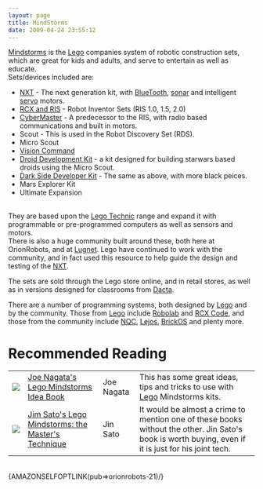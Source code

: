 ```yaml
---
layout: page
title: MindStorms
date: 2009-04-24 23:55:12
---
```

<p><a class="wiki" href="tiki-directory_redirect.php?siteId=60" rel="">Mindstorms</a> is the <a class="wiki" href="/wiki/lego.html" title="The best known construction toy">Lego</a> companies system of robotic construction sets, which are great for kids and adults, and serve to entertain as well as educate.
<br/>Sets/devices included are:
</p>
<ul><li> <a class="wiki" href="/wiki/nxt.html" title="Legos NeXT generation robotics kit">NXT</a> - The next generation kit, with <a class="wiki" href="/wiki/bluetooth.html" title="Bluetooth">BlueTooth</a>, <a class="wiki" href="/wiki/sonar.html" title="The use of sound as a sense medium">sonar</a> and intelligent <a class="wiki" href="/wiki/servo.html" title="Servo Motor">servo</a> motors.
</li><li> <a class="wiki" href="/wiki/rcx.html" title="The Lego RCX">RCX and RIS</a> - Robot Inventor Sets (RIS 1.0, 1.5, 2.0)
</li><li> <a class="wiki" href="/wiki/cybermaster.html" title="CyberMaster">CyberMaster</a> - A predecessor to the RIS, with radio based communications and built in motors.
</li><li> Scout - This is used in the Robot Discovery Set (RDS).
</li><li> Micro Scout
</li><li> <a class="wiki" href="/wiki/lego_vision_command.html" title="Lego Vision Command">Vision Command</a>
</li><li> <a class="wiki" href="tiki-directory_redirect.php?siteId=61" rel="">Droid Development Kit</a> - a kit designed for building starwars based droids using the Micro Scout.
</li><li> <a class="wiki" href="tiki-directory_redirect.php?siteId=62" rel="">Dark Side Developer Kit</a> - The same as above, with more black peices.
</li><li> Mars Explorer Kit
</li><li> Ultimate Expansion
</li></ul><p>
<br/>They are based upon the <a class="wiki" href="/wiki/lego_technic.html" title="Lego Technic">Lego Technic</a> range and expand it with programmable or pre-programmed computers as well as sensors and motors.
<br/>There is also a huge community built around these, both here at OrionRobots, and at <a class="wiki" href="/wiki/lugnet.html" title="Lego Users Group Network">Lugnet</a>. Lego have continued to work with the community, and in fact used this resource to help guide the design and testing of the <a class="wiki" href="/wiki/nxt.html" title="Legos NeXT generation robotics kit">NXT</a>.
</p>
<p>The sets are sold through the Lego store online, and in retail stores, as well as in versions designed for classrooms from <a class="wiki" href="/wiki/dacta.html" title="DACTA">Dacta</a>.
</p>
<p>There are a number of programming systems, both designed by <a class="wiki" href="/wiki/lego.html" title="The best known construction toy">Lego</a> and by the community. Those from <a class="wiki" href="/wiki/lego.html" title="The best known construction toy">Lego</a> include <a class="wiki" href="/wiki/robolab.html" title="Robolab">Robolab</a> and <a class="wiki" href="/wiki/rcx_code.html" title="Lego's own simple programming language">RCX Code</a>, and those from the community include <a class="wiki" href="/wiki/nqc.html" title="Not Quite C - A Lego PBrick Programming Language">NQC</a>, <a class="wiki" href="/wiki/lejos.html" title="A Java Based Lego RCX OS">Lejos</a>, <a class="wiki" href="/wiki/brickos.html" title="An entire Embedded OS for the RCX">BrickOS</a> and plenty more.
</p>
<h1 id="Recommended_Reading">Recommended Reading</h1>
<table class="normal" id="fancytable_1"> <tr> <td class="odd"> <a class="internal" href="http://www.amazon.co.uk/exec/obidos/ASIN/1886411409/orionrobots-21" target="_blank"> <img class="img-responsive" src="image145"/> </a> </td> <td class="odd"> <a href="http://www.amazon.co.uk/exec/obidos/ASIN/1886411409/orionrobots-21" rel="external" target="_blank">Joe Nagata's Lego Mindstorms Idea Book</a> </td> <td class="odd"> Joe Nagata </td> <td class="odd"> This has some great ideas, tips and tricks to use with <a class="wiki" href="/wiki/lego.html" title="The best known construction toy">Lego</a> Mindstorms kits.</td> </tr> <tr> <td class="even"> <a class="internal" href="http://www.amazon.co.uk/gp/product/1886411565?ie=UTF8&amp;tag=orionrobots-21&amp;linkCode=as2&amp;camp=1634&amp;creative=6738&amp;creativeASIN=1886411565" target="_blank"> <img class="img-responsive" src="image393&amp;thumb=1"/> </a> </td> <td class="even"> <a href="http://www.amazon.co.uk/gp/product/1886411565?ie=UTF8&amp;tag=orionrobots-21&amp;linkCode=as2&amp;camp=1634&amp;creative=6738&amp;creativeASIN=1886411565" rel="external" target="_blank">Jim Sato's Lego Mindstorms: the Master's Technique</a> </td> <td class="even"> Jin Sato </td> <td class="even"> It would be almost a crime to mention one of these books without the other. Jin Sato's book is worth buying, even if it is just for his joint tech.</td> </tr> </table>
<p>
<br/>{AMAZONSELFOPTLINK(pub=&gt;orionrobots-21)/}
</p>

